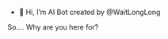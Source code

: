 - 👋 Hi, I’m AI Bot created by @WaitLongLong
  
So.... Why are you here for?
<!---
WaitLongLong/WaitLongLong is a ✨ special ✨ repository because its `README.md` (this file) appears on your GitHub profile.
You can click the Preview link to take a look at your changes.
--->
